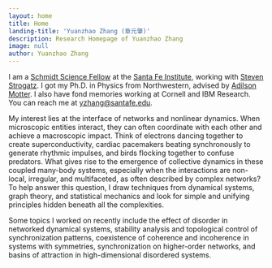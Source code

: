 ```yaml
---
layout: home
title: Home
landing-title: 'Yuanzhao Zhang (章元肇)'
description: Research Homepage of Yuanzhao Zhang
image: null
author: Yuanzhao Zhang
---
```


I am a [Schmidt Science Fellow](https://schmidtsciencefellows.org) at the [Santa Fe Institute](https://www.santafe.edu), working with [Steven Strogatz](http://www.stevenstrogatz.com). I got my Ph.D. in Physics from Northwestern, advised by [Adilson Motter](http://dyn.phys.northwestern.edu/). I also have fond memories working at Cornell and IBM Research. You can reach me at <yzhang@santafe.edu>.

My interest lies at the interface of networks and nonlinear dynamics. When microscopic entities interact, they can often coordinate with each other and achieve a macroscopic impact. Think of electrons dancing together to create superconductivity, cardiac pacemakers beating synchronously to generate rhythmic impulses, and birds flocking together to confuse predators. What gives rise to the emergence of collective dynamics in these coupled many-body systems, especially when the interactions are non-local, irregular, and multifaceted, as often described by complex networks? To help answer this question, I draw techniques from dynamical systems, graph theory, and statistical mechanics and look for simple and unifying principles hidden beneath all the complexities.   

Some topics I worked on recently include the effect of disorder in networked dynamical systems, stability analysis and topological control of synchronization patterns, coexistence of coherence and incoherence in systems with symmetries, synchronization on higher-order networks, and basins of attraction in high-dimensional disordered systems.

<!-- the simplicity hidden in these complex systems -->

<!-- By combining advanced mathematical tools with experimental data, my work contributes to a deeper understanding of the relations between a network's structure, dynamics, and function. -->
